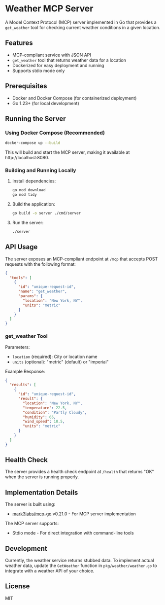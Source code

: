 # Weather MCP Server

A Model Context Protocol (MCP) server implemented in Go that provides a `get_weather` tool for checking current weather conditions in a given location.

## Features

- MCP-compliant service with JSON API
- `get_weather` tool that returns weather data for a location
- Dockerized for easy deployment and running
- Supports stdio mode only

## Prerequisites

- Docker and Docker Compose (for containerized deployment)
- Go 1.23+ (for local development)

## Running the Server

### Using Docker Compose (Recommended)

```bash
docker-compose up --build
```

This will build and start the MCP server, making it available at http://localhost:8080.

### Building and Running Locally

1. Install dependencies:
   ```bash
   go mod download
   go mod tidy
   ```

2. Build the application:
   ```bash
   go build -o server ./cmd/server
   ```

3. Run the server:
   ```bash
   ./server
   ```

## API Usage

The server exposes an MCP-compliant endpoint at `/mcp` that accepts POST requests with the following format:

```json
{
  "tools": [
    {
      "id": "unique-request-id",
      "name": "get_weather",
      "params": {
        "location": "New York, NY",
        "units": "metric"
      }
    }
  ]
}
```

### get_weather Tool

Parameters:
- `location` (required): City or location name
- `units` (optional): "metric" (default) or "imperial"

Example Response:

```json
{
  "results": [
    {
      "id": "unique-request-id",
      "result": {
        "location": "New York, NY",
        "temperature": 22.5,
        "condition": "Partly Cloudy",
        "humidity": 65,
        "wind_speed": 10.5,
        "units": "metric"
      }
    }
  ]
}
```

## Health Check

The server provides a health check endpoint at `/health` that returns "OK" when the server is running properly.

## Implementation Details

The server is built using:
- [mark3labs/mcp-go](https://github.com/mark3labs/mcp-go) v0.21.0 - For MCP server implementation

The MCP server supports:
- Stdio mode - For direct integration with command-line tools

## Development

Currently, the weather service returns stubbed data. To implement actual weather data, update the `GetWeather` function in `pkg/weather/weather.go` to integrate with a weather API of your choice.

## License

MIT